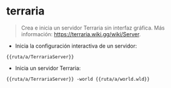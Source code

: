 # terraria

> Crea e inicia un servidor Terraria sin interfaz gráfica.
> Más información: <https://terraria.wiki.gg/wiki/Server>.

- Inicia la configuración interactiva de un servidor:

`{{ruta/a/TerrariaServer}}`

- Inicia un servidor Terraria:

`{{ruta/a/TerrariaServer}} -world {{ruta/a/world.wld}}`
